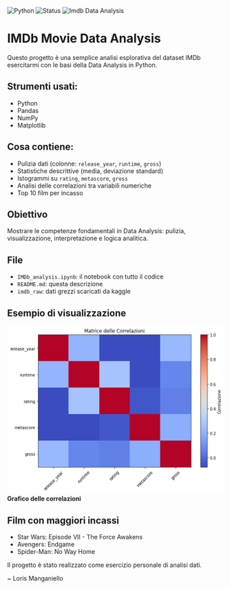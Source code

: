 ![Python](https://img.shields.io/badge/python-v3.9-blue.svg)
![Status](https://img.shields.io/badge/status-complete-green.svg)
![Imdb Data Analysis](https://img.shields.io/badge/IMBD-Data%20Analysis-yellow.svg)

# IMDb Movie Data Analysis

Questo progetto è una semplice analisi esplorativa del dataset IMDb esercitarmi con le basi della Data Analysis in Python.

## Strumenti usati:
- Python
- Pandas
- NumPy
- Matplotlib

## Cosa contiene:

- Pulizia dati (colonne: `release_year`, `runtime`, `gross`)
- Statistiche descrittive (media, deviazione standard)
- Istogrammi su `rating`, `metascore`, `gross`
- Analisi delle correlazioni tra variabili numeriche
- Top 10 film per incasso

## Obiettivo

Mostrare le competenze fondamentali in Data Analysis: pulizia, visualizzazione, interpretazione e logica analitica.

## File

- `IMDb_analysis.ipynb`: il notebook con tutto il codice
- `README.md`: questa descrizione
- `imdb_raw`: dati grezzi scaricati da kaggle

## Esempio di visualizzazione
![Correlazioni](Corr.png)
 **Grafico delle correlazioni**
## Film con maggiori incassi
- Star Wars: Episode VII - The Force Awakens
- Avengers: Endgame
- Spider-Man: No Way Home	

Il progetto è stato realizzato come esercizio personale di analisi dati.


~ Loris Manganiello
